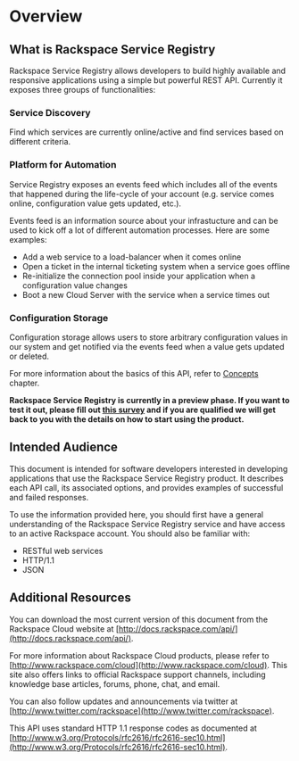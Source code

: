 # Overview

## What is Rackspace Service Registry

Rackspace Service Registry allows developers to build highly
available and responsive applications using a simple but powerful REST API.
Currently it exposes three groups of functionalities:

### Service Discovery

Find which services are currently online/active and find services based on
different criteria.

### Platform for Automation

Service Registry exposes an events feed which includes all of the events
that happened during the life-cycle of your account (e.g. service comes
online, configuration value gets updated, etc.).

Events feed is an information source about your infrastucture and can
be used to kick off a lot of different automation processes. Here are some
examples:

- Add a web service to a load-balancer when it comes online
- Open a ticket in the internal ticketing system when a service goes offline
- Re-initialize the connection pool inside your application when a
configuration value changes
- Boot a new Cloud Server with the service when a service times out

### Configuration Storage

Configuration storage allows users to store arbitrary configuration values
in our system and get notified via the events feed when a value gets
updated or deleted.

For more information about the basics of this API, refer to
[Concepts](concepts) chapter.

__Rackspace Service Registry is currently in a preview phase. If you want
to test it out, please fill out [this survey](https://surveys.rackspace.com/Survey.aspx?s=f3d6e51580ab4510a564487fafdafdfd)
and if you are qualified we will get back to you with the details on how to
start using the product.__

## Intended Audience

This document is intended for software developers interested in developing
applications that use the Rackspace Service Registry product. It
describes each API call, its associated options, and provides examples of
successful and failed responses.

To use the information provided here, you should first have a general
understanding of the Rackspace Service Registry service and have access
to an active Rackspace account. You should also be familiar with:

* RESTful web services
* HTTP/1.1
* JSON

## Additional Resources

You can download the most current version of this document from the
Rackspace Cloud website at [http://docs.rackspace.com/api/](http://docs.rackspace.com/api/).

For more information about Rackspace Cloud products, please refer to
[http://www.rackspace.com/cloud](http://www.rackspace.com/cloud). This site
also offers links to official Rackspace support channels, including
knowledge base articles, forums, phone, chat, and email.

You can also follow updates and announcements via twitter at
[http://www.twitter.com/rackspace](http://www.twitter.com/rackspace).

This API uses standard HTTP 1.1 response codes as documented at
[http://www.w3.org/Protocols/rfc2616/rfc2616-sec10.html](http://www.w3.org/Protocols/rfc2616/rfc2616-sec10.html).
